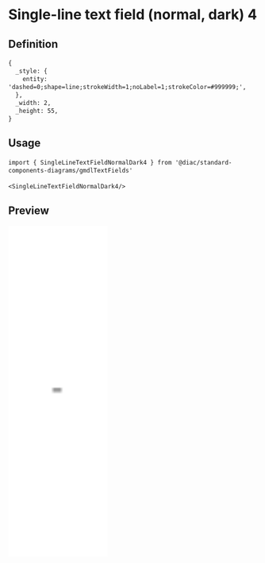 # Single-line text field (normal, dark) 4

## Definition

```
{
  _style: { 
    entity: 'dashed=0;shape=line;strokeWidth=1;noLabel=1;strokeColor=#999999;',
  },
  _width: 2,
  _height: 55,
}
```

## Usage

```
import { SingleLineTextFieldNormalDark4 } from '@diac/standard-components-diagrams/gmdlTextFields'

<SingleLineTextFieldNormalDark4/>
```

## Preview

<img src="./single-line-text-field-normal-dark-4.png" width="200"/>
